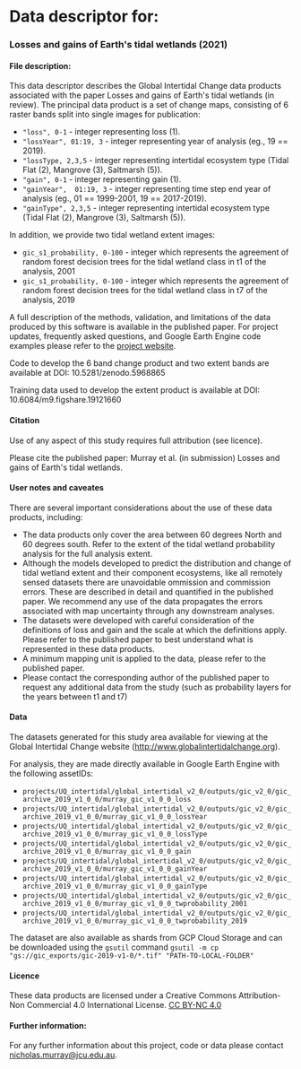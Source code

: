 # Data descriptor for:
### Losses and gains of Earth's tidal wetlands (2021)

#### File description:

This data descriptor describes the Global Intertidal Change data products associated with the paper Losses and gains of Earth's tidal wetlands (in review). The principal data product is a set of change maps, consisting of 6 raster bands split into single images for publication:

* `"loss", 0-1` - integer representing loss (1).
* `"lossYear", 01:19, 3` - integer representing year of analysis (eg., 19 == 2019).
* `"lossType, 2,3,5` - integer representing intertidal ecosystem type (Tidal Flat (2), Mangrove (3), Saltmarsh (5)).
* `"gain", 0-1` - integer representing gain (1).
* `"gainYear",  01:19, 3`  - integer representing time step end year of analysis (eg., 01 == 1999-2001, 19 == 2017-2019).
* `"gainType", 2,3,5` - integer representing intertidal ecosystem type (Tidal Flat (2), Mangrove (3), Saltmarsh (5)).

In addition, we provide two tidal wetland extent images:

* `gic_s1_probability, 0-100` - integer which represents the agreement of random forest decision trees for the tidal wetland class in t1 of the analysis, 2001 
* `gic_s1_probability, 0-100` - integer which represents the agreement of random forest decision trees for the tidal wetland class in t7 of the analysis, 2019 

A full description of the methods, validation, and limitations of the data produced by this software is available in the published paper. For project updates,  frequently asked questions, and Google Earth Engine code examples please refer to the [project website](https://www.globalintertidalchange.org/). 

Code to develop the 6 band change product and two extent bands are available at DOI: 10.5281/zenodo.5968865 

Training data used to develop the extent product is available at DOI: 10.6084/m9.figshare.19121660

#### Citation
Use of any aspect of this study requires full attribution (see licence). 

Please cite the published paper:
Murray et al. (in submission) Losses and gains of Earth's tidal wetlands.

#### User notes and caveates
There are several important considerations about the use of these data products, including:

* The data products only cover the area between 60 degrees North and 60 degrees south. Refer to the extent of the tidal wetland probability analysis for the full analysis extent.
* Although the models developed to predict the distribution and change of tidal wetland extent and their component ecosystems, like all remotely sensed datasets there are unavoidable ommission and commission errors. These are described in detail and quantified in the published paper. We recommend any use of the data propagates the errors associated with map uncertainty through any downstream analyses.
* The datasets were developed with careful consideration of the definitions of loss and gain and the scale at which the definitions apply. Please refer to the published paper to best understand what is represented in these data products.
* A minimum mapping unit is applied to the data, please refer to the published paper.
* Please contact the corresponding author of the published paper to request any additional data from the study (such as probability layers for the years between t1 and t7)

#### Data
The datasets generated for this study area available for viewing at the Global Intertidal Change website (http://www.globalintertidalchange.org). 

For analysis, they are made directly available in Google Earth Engine with the following assetIDs:

* `projects/UQ_intertidal/global_intertidal_v2_0/outputs/gic_v2_0/gic_archive_2019_v1_0_0/murray_gic_v1_0_0_loss`
* `projects/UQ_intertidal/global_intertidal_v2_0/outputs/gic_v2_0/gic_archive_2019_v1_0_0/murray_gic_v1_0_0_lossYear`
* `projects/UQ_intertidal/global_intertidal_v2_0/outputs/gic_v2_0/gic_archive_2019_v1_0_0/murray_gic_v1_0_0_lossType`
* `projects/UQ_intertidal/global_intertidal_v2_0/outputs/gic_v2_0/gic_archive_2019_v1_0_0/murray_gic_v1_0_0_gain`
* `projects/UQ_intertidal/global_intertidal_v2_0/outputs/gic_v2_0/gic_archive_2019_v1_0_0/murray_gic_v1_0_0_gainYear`
* `projects/UQ_intertidal/global_intertidal_v2_0/outputs/gic_v2_0/gic_archive_2019_v1_0_0/murray_gic_v1_0_0_gainType`
* `projects/UQ_intertidal/global_intertidal_v2_0/outputs/gic_v2_0/gic_archive_2019_v1_0_0/murray_gic_v1_0_0_twprobability_2001`
* `projects/UQ_intertidal/global_intertidal_v2_0/outputs/gic_v2_0/gic_archive_2019_v1_0_0/murray_gic_v1_0_0_twprobability_2019`

The dataset are also available as shards from GCP Cloud Storage and can be downloaded using the `gsutil` command  `gsutil -m cp "gs://gic_exports/gic-2019-v1-0/*.tif" "PATH-TO-LOCAL-FOLDER"`

#### Licence
These data products are licensed under a Creative Commons Attribution-Non Commercial 4.0 International License. [CC BY-NC 4.0](https://creativecommons.org/licenses/by-nc/4.0/)

#### Further information:
For any further information about this project, code or data please contact nicholas.murray@jcu.edu.au.
